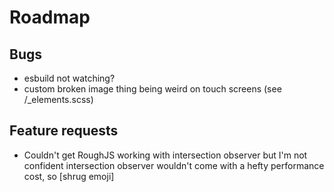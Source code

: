 # Roadmap

## Bugs
- esbuild not watching?
- custom broken image thing being weird
	on touch screens (see /_elements.scss)

## Feature requests
- Couldn't get RoughJS working with intersection observer
	but I'm not confident intersection observer wouldn't come
	with a hefty performance cost, so [shrug emoji]